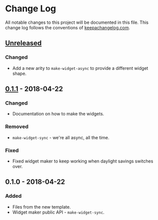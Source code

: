 # Change Log
All notable changes to this project will be documented in this file. This change log follows the conventions of [keepachangelog.com](http://keepachangelog.com/).

## [Unreleased]
### Changed
- Add a new arity to `make-widget-async` to provide a different widget shape.

## [0.1.1] - 2018-04-22
### Changed
- Documentation on how to make the widgets.

### Removed
- `make-widget-sync` - we're all async, all the time.

### Fixed
- Fixed widget maker to keep working when daylight savings switches over.

## 0.1.0 - 2018-04-22
### Added
- Files from the new template.
- Widget maker public API - `make-widget-sync`.

[Unreleased]: https://github.com/your-name/knights_travails/compare/0.1.1...HEAD
[0.1.1]: https://github.com/your-name/knights_travails/compare/0.1.0...0.1.1
